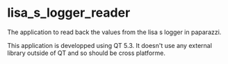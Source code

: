 lisa_s_logger_reader
====================

The application to read back the values from the lisa s logger in paparazzi.


This application is developped using QT 5.3. It doesn't use any external library outside of QT and so should be cross platforme.
